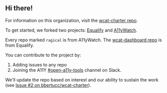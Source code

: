 ## Hi there!

For information on this organization, visit the [wcat-charter repo](https://github.com/wcat-org/wcat-charter).

To get started, we forked two projects: [Equalify](http://github.com/bbertucc/equalify) and [A11yWatch](http://github.com/a11ywatch).

Every repo marked `ragical` is from A11yWatch. The [wcat-dashboard repo](https://github.com/wcat-org/wcat-dashboard) is from Equalify.

You can contribute to the project by:
1. Adding issues to any repo
2. Joining the A11Y [#open-a11y-tools](https://web-a11y.slack.com/archives/C04JA26KPPB) channel on Slack.

We'll update the repo based on interest and our ability to sustain the work (see [Issue #2 on bbertucc/wcat-charter](https://github.com/bbertucc/wcat/issues/2)). 
